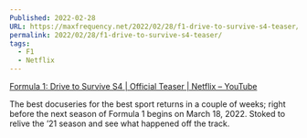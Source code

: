 ```yaml
---
Published: 2022-02-28
URL: https://maxfrequency.net/2022/02/28/f1-drive-to-survive-s4-teaser/
permalink: 2022/02/28/f1-drive-to-survive-s4-teaser/
tags:
  - F1
  - Netflix
---
```

[Formula 1: Drive to Survive S4 | Official Teaser | Netflix – YouTube](https://www.youtube.com/watch?v=zsgPb-a8x4c)

The best docuseries for the best sport returns in a couple of weeks; right before the next season of Formula 1 begins on March 18, 2022. Stoked to relive the ’21 season and see what happened off the track.
